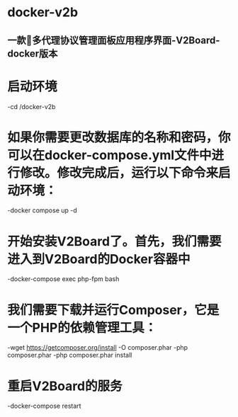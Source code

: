 # docker-v2b
## 一款🚀多代理协议管理面板应用程序界面-V2Board-docker版本

# 启动环境
-cd /docker-v2b
# 如果你需要更改数据库的名称和密码，你可以在docker-compose.yml文件中进行修改。修改完成后，运行以下命令来启动环境：
-docker compose up -d
# 开始安装V2Board了。首先，我们需要进入到V2Board的Docker容器中
-docker-compose exec php-fpm bash
# 我们需要下载并运行Composer，它是一个PHP的依赖管理工具：
-wget https://getcomposer.org/install -O composer.phar
-php composer.phar
-php composer.phar install
# 重启V2Board的服务
-docker-compose restart
